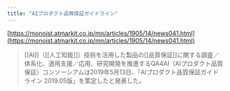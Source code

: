 ```yaml
---
title: "AIプロダクト品質保証ガイドライン"
---
```


[https://monoist.atmarkit.co.jp/mn/articles/1905/14/news041.html](https://monoist.atmarkit.co.jp/mn/articles/1905/14/news041.html)
> [[AI]]（[[人工知能]]）技術を活用した製品の[[品質保証]]に関する調査／体系化、適用支援／応用、研究開発を推進するQA4AI（AIプロダクト品質保証）コンソーシアムは2019年5月13日、「AIプロダクト品質保証ガイドライン 2019.05版」を策定したと発表した。
